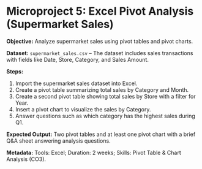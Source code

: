 # Microproject 5: Excel Pivot Analysis (Supermarket Sales)

**Objective:** Analyze supermarket sales using pivot tables and pivot charts.

**Dataset:** `supermarket_sales.csv` – The dataset includes sales transactions with fields like Date, Store, Category, and Sales Amount.

**Steps:**
1. Import the supermarket sales dataset into Excel.
2. Create a pivot table summarizing total sales by Category and Month.
3. Create a second pivot table showing total sales by Store with a filter for Year.
4. Insert a pivot chart to visualize the sales by Category.
5. Answer questions such as which category has the highest sales during Q1.

**Expected Output:** Two pivot tables and at least one pivot chart with a brief Q&A sheet answering analysis questions.

**Metadata:** Tools: Excel; Duration: 2 weeks; Skills: Pivot Table & Chart Analysis (CO3).